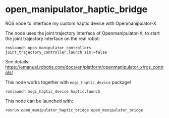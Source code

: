 # open_manipulator_haptic_bridge
ROS node to interface my custom haptic device with Openmanipulator-X

The node uses the joint trajectory interface of Openmanipulator-X, to start the joint trajectory interface on the real robot:
```console
roslaunch open_manipulator_controllers joint_trajectory_controller.launch sim:=false
```

See details:  
https://emanual.robotis.com/docs/en/platform/openmanipulator_x/ros_controls/

This node works together with `mogi_haptic_device` package!
```console
roslaunch mogi_haptic_device haptic.launch
```

This node can be launched with:
```
rosrun open_manipulator_haptic_bridge open_manipulator_bridge
```